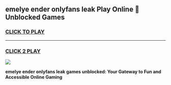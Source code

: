 
## emelye ender onlyfans leak Play Online 👋 Unblocked Games
<h3>
<a href="https://premium.freeplayer.one?title=emelye_ender_onlyfans_leak&ref=19F">CLICK TO PLAY</a></h3>
<hr>

<h3>
<a href="https://premium.freeplayer.one?title=emelye_ender_onlyfans_leak&ref=19F">CLICK 2 PLAY</a>
  
</h3>

<a href="https://premium.freeplayer.one?title=emelye_ender_onlyfans_leak&ref=19F"><img src="https://clearcache.store/games.png"></a>


**emelye ender onlyfans leak games unblocked: Your Gateway to Fun and Accessible Online Gaming**
